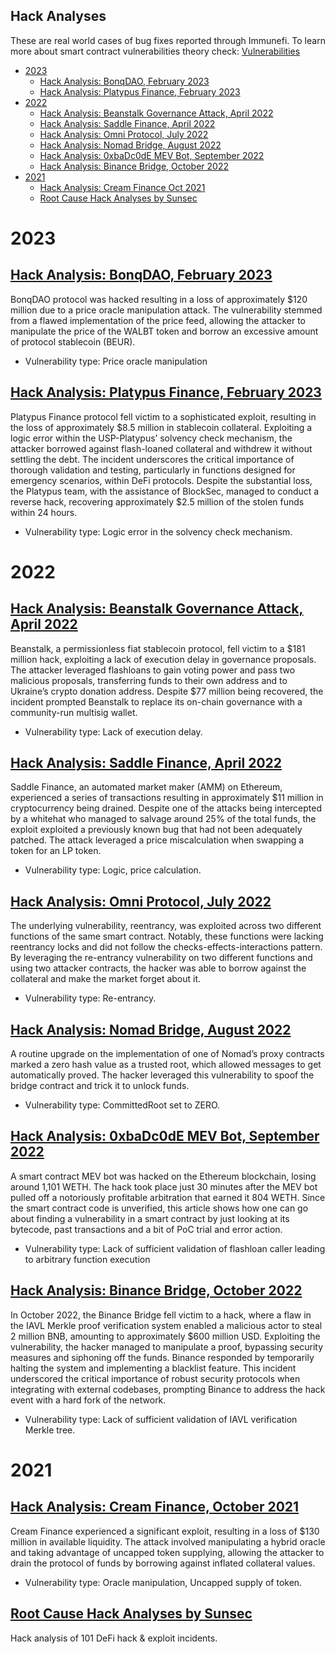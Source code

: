 Hack Analyses
--------------------
These are real world cases of bug fixes reported through Immunefi. To learn more about smart contract vulnerabilities theory check: [Vulnerabilities](../Vulnerabilities/README.md)

- [2023](#2023)
  - [Hack Analysis: BonqDAO, February 2023](#hack-analysis-bonqdao-february-2023)
  - [Hack Analysis: Platypus Finance, February 2023](#hack-analysis-platypus-finance-february-2023)
- [2022](#2022)
  - [Hack Analysis: Beanstalk Governance Attack, April 2022](#hack-analysis-beanstalk-governance-attack-april-2022)
  - [Hack Analysis: Saddle Finance, April 2022](#hack-analysis-saddle-finance-april-2022)
  - [Hack Analysis: Omni Protocol, July 2022](#hack-analysis-omni-protocol-july-2022)
  - [Hack Analysis: Nomad Bridge, August 2022](#hack-analysis-nomad-bridge-august-2022)
  - [Hack Analysis: 0xbaDc0dE MEV Bot, September 2022](#hack-analysis-0xbadc0de-mev-bot-september-2022)
  - [Hack Analysis: Binance Bridge, October 2022](#hack-analysis-binance-bridge-october-2022)
- [2021](#2021)
  - [Hack Analysis: Cream Finance Oct 2021](#hack-analysis-cream-finance-oct-2021)
  - [Root Cause Hack Analyses by Sunsec](#root-cause-hack-analyses-by-sunsec)


# 2023

## [Hack Analysis: BonqDAO, February 2023](https://medium.com/immunefi/hack-analysis-bonqdao-february-2023-ef6aab0086d6)

BonqDAO protocol was hacked resulting in a loss of approximately $120 million due to a price oracle manipulation attack. The vulnerability stemmed from a flawed implementation of the price feed, allowing the attacker to manipulate the price of the WALBT token and borrow an excessive amount of protocol stablecoin (BEUR).

 - Vulnerability type: Price oracle manipulation

## [Hack Analysis: Platypus Finance, February 2023](https://medium.com/immunefi/hack-analysis-platypus-finance-february-2023-d11fce37d861)

Platypus Finance protocol fell victim to a sophisticated exploit, resulting in the loss of approximately $8.5 million in stablecoin collateral. Exploiting a logic error within the USP-Platypus’ solvency check mechanism, the attacker borrowed against flash-loaned collateral and withdrew it without settling the debt. The incident underscores the critical importance of thorough validation and testing, particularly in functions designed for emergency scenarios, within DeFi protocols. Despite the substantial loss, the Platypus team, with the assistance of BlockSec, managed to conduct a reverse hack, recovering approximately $2.5 million of the stolen funds within 24 hours.

- Vulnerability type: Logic error in the solvency check mechanism.

# 2022

## [Hack Analysis: Beanstalk Governance Attack, April 2022](https://medium.com/immunefi/hack-analysis-beanstalk-governance-attack-april-2022-f42788fc821e)

Beanstalk, a permissionless fiat stablecoin protocol, fell victim to a $181 million hack, exploiting a lack of execution delay in governance proposals. The attacker leveraged flashloans to gain voting power and pass two malicious proposals, transferring funds to their own address and to Ukraine’s crypto donation address. Despite $77 million being recovered, the incident prompted Beanstalk to replace its on-chain governance with a community-run multisig wallet.

- Vulnerability type: Lack of execution delay.

## [Hack Analysis: Saddle Finance, April 2022](https://medium.com/immunefi/hack-analysis-saddle-finance-april-2022-f2bcb119f38)

Saddle Finance, an automated market maker (AMM) on Ethereum, experienced a series of transactions resulting in approximately $11 million in cryptocurrency being drained. Despite one of the attacks being intercepted by a whitehat who managed to salvage around 25% of the total funds, the exploit exploited a previously known bug that had not been adequately patched. The attack leveraged a price miscalculation when swapping a token for an LP token.

- Vulnerability type: Logic, price calculation.

## [Hack Analysis: Omni Protocol, July 2022](https://medium.com/immunefi/hack-analysis-omni-protocol-july-2022-2d35091a0109)

The underlying vulnerability, reentrancy, was exploited across two different functions of the same smart contract. Notably, these functions were lacking reentrancy locks and did not follow the checks-effects-interactions pattern. By leveraging the re-entrancy vulnerability on two different functions and using two attacker contracts, the hacker was able to borrow against the collateral and make the market forget about it.

- Vulnerability type: Re-entrancy.

## [Hack Analysis: Nomad Bridge, August 2022](https://medium.com/immunefi/hack-analysis-nomad-bridge-august-2022-5aa63d53814a)

A routine upgrade on the implementation of one of Nomad’s proxy contracts marked a zero hash value as a trusted root, which allowed messages to get automatically proved. The hacker leveraged this vulnerability to spoof the bridge contract and trick it to unlock funds.

- Vulnerability type: CommittedRoot set to ZERO.

## [Hack Analysis: 0xbaDc0dE MEV Bot, September 2022](https://medium.com/immunefi/0xbadc0de-mev-bot-hack-analysis-30b9031ff0ba)

A smart contract MEV bot was hacked on the Ethereum blockchain, losing around 1,101 WETH. The hack took place just 30 minutes after the MEV bot pulled off a notoriously profitable arbitration that earned it 804 WETH. Since the smart contract code is unverified, this article shows how one can go about finding a vulnerability in a smart contract by just looking at its bytecode, past transactions and a bit of PoC trial and error action.

- Vulnerability type: Lack of sufficient validation of flashloan caller leading to arbitrary function execution

## [Hack Analysis: Binance Bridge, October 2022](https://medium.com/immunefi/hack-analysis-binance-bridge-october-2022-2876d39247c1)


In October 2022, the Binance Bridge fell victim to a hack, where a flaw in the IAVL Merkle proof verification system enabled a malicious actor to steal 2 million BNB, amounting to approximately $600 million USD. Exploiting the vulnerability, the hacker managed to manipulate a proof, bypassing security measures and siphoning off the funds. Binance responded by temporarily halting the system and implementing a blacklist feature. This incident underscored the critical importance of robust security protocols when integrating with external codebases, prompting Binance to address the hack event with a hard fork of the network.

- Vulnerability type: Lack of sufficient validation of IAVL verification Merkle tree.


# 2021

## [Hack Analysis: Cream Finance, October 2021](https://medium.com/immunefi/hack-analysis-cream-finance-oct-2021-fc222d913fc5)

Cream Finance experienced a significant exploit, resulting in a loss of $130 million in available liquidity. The attack involved manipulating a hybrid oracle and taking advantage of uncapped token supplying, allowing the attacker to drain the protocol of funds by borrowing against inflated collateral values.

- Vulnerability type: Oracle manipulation, Uncapped supply of token.

## [Root Cause Hack Analyses by Sunsec](https://www.notion.so/0e85e02c5ed34df3855ea9f3ca40f53b)

Hack analysis of 101 DeFi hack & exploit incidents.